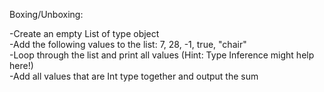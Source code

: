 Boxing/Unboxing:

-Create an empty List of type object  
-Add the following values to the list: 7, 28, -1, true, "chair"  
-Loop through the list and print all values (Hint: Type Inference might help here!)  
-Add all values that are Int type together and output the sum